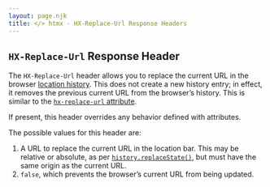 ```yaml
---
layout: page.njk
title: </> htmx - HX-Replace-Url Response Headers
---
```


## `HX-Replace-Url` Response Header

The `HX-Replace-Url` header allows you to replace the current URL in the browser [location history](https://developer.mozilla.org/en-US/docs/Web/API/History_API).
This does not create a new history entry; in effect, it removes the previous current URL from the browser&rsquo;s history.
This is similar to the [`hx-replace-url` attribute](/attributes/hx-replace-url).

If present, this header overrides any behavior defined with attributes.

The possible values for this header are:

1. A URL to replace the current URL in the location bar.
   This may be relative or absolute, as per [`history.replaceState()`](https://developer.mozilla.org/en-US/docs/Web/API/History/replaceState), but must have the same origin as the current URL.
2. `false`, which prevents the browser’s current URL from being updated.
